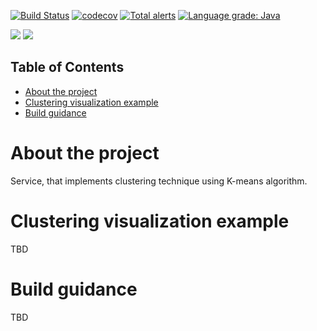[![Build Status](https://travis-ci.org/SergiySobolev/kmeans-clustering-service.svg?branch=master)](https://travis-ci.org/SergiySobolev/kmeans-clustering-service)
[![codecov](https://codecov.io/gh/SergiySobolev/kmeans-clustering-service/branch/master/graph/badge.svg?token=CZ9BP65UJY)](https://codecov.io/gh/SergiySobolev/kmeans-clustering-service)
[![Total alerts](https://img.shields.io/lgtm/alerts/g/SergiySobolev/kmeans-clustering-service.svg?logo=lgtm&logoWidth=18)](https://lgtm.com/projects/g/SergiySobolev/kmeans-clustering-service/alerts/)
[![Language grade: Java](https://img.shields.io/lgtm/grade/java/g/SergiySobolev/kmeans-clustering-service.svg?logo=lgtm&logoWidth=18)](https://lgtm.com/projects/g/SergiySobolev/kmeans-clustering-service/context:java)

<!-- Badges -->
<img src="https://img.shields.io/badge/java-%23ED8B00.svg?&style=for-the-badge&logo=java&logoColor=white"/>
<img src="https://img.shields.io/badge/azure%20-%230072C6.svg?&style=for-the-badge&logo=azure-devops&logoColor=white"/>
<br>

<!-- TABLE OF CONTENTS -->
## Table of Contents

* [About the project](#about-the-project)
* [Clustering visualization example](#clustering-visualization-example)
* [Build guidance](#build-guidance)

<!-- ABOUT THE PROJECT -->
# About the project
Service, that implements clustering technique using K-means algorithm. 

# Clustering visualization example
TBD

# Build guidance
TBD